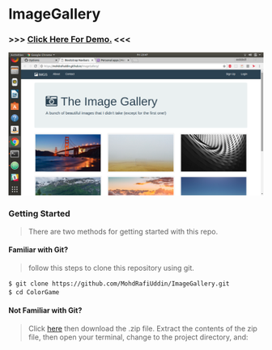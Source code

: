 # ImageGallery

### >>> [Click Here For Demo.](https://mohdrafiuddin.github.io/ImageGallery/) <<<
[![screenshot image](Images/screenshot.png "screenshot of ImageGallery")](https://mohdrafiuddin.github.io/ImageGallery/)
### Getting Started
>There are two methods for getting started with this repo.
#### Familiar with Git?  
> follow this steps to clone this repository using git.
```sh
$ git clone https://github.com/MohdRafiUddin/ImageGallery.git
$ cd ColorGame
```
#### Not Familiar with Git?
> Click [here](https://github.com/MohdRafiUddin/ImageGallery/archive/master.zip) then download the .zip file. Extract the contents of the zip file, then open your terminal, change to the project directory, and:
